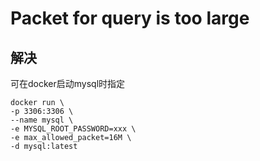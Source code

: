 # Packet for query is too large



## 解决
可在docker启动mysql时指定
```shell
docker run \
-p 3306:3306 \
--name mysql \
-e MYSQL_ROOT_PASSWORD=xxx \
-e max_allowed_packet=16M \
-d mysql:latest
```




<comment/>